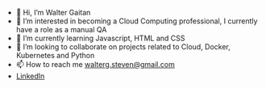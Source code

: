 - 👋 Hi, I’m Walter Gaitan
- 👀 I’m interested in becoming a Cloud Computing professional, I currently have a role as a manual QA
- 🌱 I’m currently learning Javascript, HTML and CSS
- 💞️ I’m looking to collaborate on projects related to Cloud, Docker, Kubernetes and Python
- 📫 How to reach me walterg.steven@gmail.com
- [LinkedIn](https://www.linkedin.com/in/walter-steven-gaitan-gutierrez/)
        

<!---
Derfel-tech/Derfel-tech is a ✨ special ✨ repository because its `README.md` (this file) appears on your GitHub profile.
You can click the Preview link to take a look at your changes.
--->

